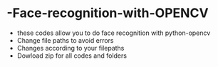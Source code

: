 # -Face-recognition-with-OPENCV
* these codes allow you to do face recognition with python-opencv
* Change file paths to avoid errors 
* Changes according to your filepaths
* Dowload zip for all codes and folders
